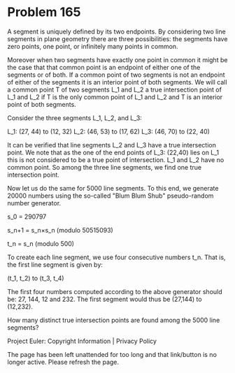 #   Problem 165

   A segment is uniquely defined by its two endpoints.
   By considering two line segments in plane geometry there are three
   possibilities:
   the segments have zero points, one point, or infinitely many points in
   common.

   Moreover when two segments have exactly one point in common it might be
   the case that that common point is an endpoint of either one of the
   segments or of both. If a common point of two segments is not an endpoint
   of either of the segments it is an interior point of both segments.
   We will call a common point T of two segments L_1 and L_2 a true
   intersection point of L_1 and L_2 if T is the only common point of L_1 and
   L_2 and T is an interior point of both segments.

   Consider the three segments L_1, L_2, and L_3:

   L_1: (27, 44) to (12, 32)
   L_2: (46, 53) to (17, 62)
   L_3: (46, 70) to (22, 40)

   It can be verified that line segments L_2 and L_3 have a true intersection
   point. We note that as the one of the end points of L_3: (22,40) lies on
   L_1 this is not considered to be a true point of intersection. L_1 and L_2
   have no common point. So among the three line segments, we find one true
   intersection point.

   Now let us do the same for 5000 line segments. To this end, we generate
   20000 numbers using the so-called "Blum Blum Shub" pseudo-random number
   generator.

   s_0 = 290797

   s_n+1 = s_n×s_n (modulo 50515093)

   t_n = s_n (modulo 500)

   To create each line segment, we use four consecutive numbers t_n. That is,
   the first line segment is given by:

   (t_1, t_2) to (t_3, t_4)

   The first four numbers computed according to the above generator should
   be: 27, 144, 12 and 232. The first segment would thus be (27,144) to
   (12,232).

   How many distinct true intersection points are found among the 5000 line
   segments?

   Project Euler: Copyright Information | Privacy Policy

   The page has been left unattended for too long and that link/button is no
   longer active. Please refresh the page.

